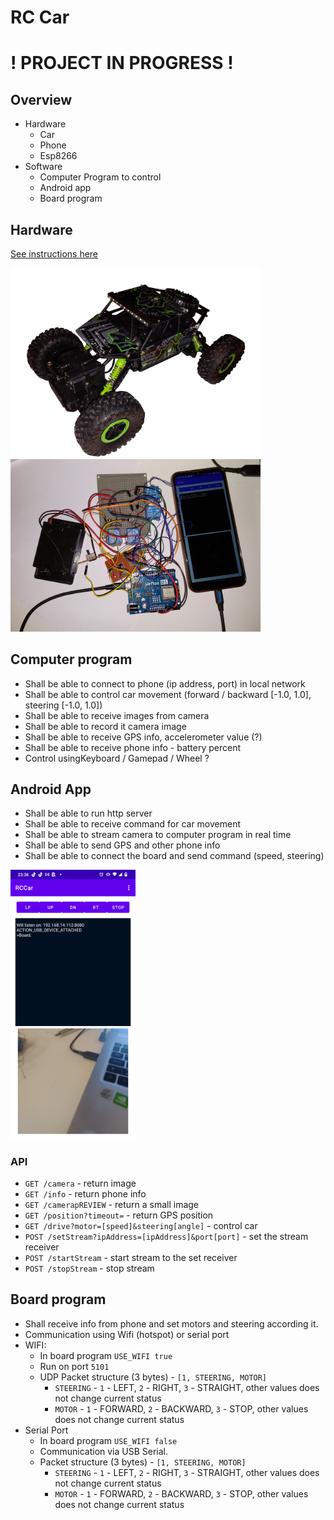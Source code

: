 # RC Car

# ! PROJECT IN PROGRESS !

## Overview
 - Hardware
   - Car
   - Phone 
   - Esp8266 
 - Software
   - Computer Program to control
   - Android app
   - Board program
    
## Hardware

[See instructions here](doc/hardware.md)


<img src="img/car.png" width="400">

<img src="img/overview.jpg" width="400">


## Computer program

 - Shall be able to connect to phone (ip address, port) in local network
 - Shall be able to control car movement (forward / backward [-1.0, 1.0], steering [-1.0, 1.0])
 - Shall be able to receive images from camera
 - Shall be able to record it camera image
 - Shall be able to receive GPS info, accelerometer value (?)
 - Shall be able to receive phone info - battery percent
 - Control usingKeyboard / Gamepad / Wheel ?

## Android App
 - Shall be able to run http server
 - Shall be able to receive command for car movement
 - Shall be able to stream camera to computer program in real time 
 - Shall be able to send GPS and other phone info
 - Shall be able to connect the board and send command (speed, steering)

<img src="img/app.png" width="200">

### API
 - `GET /camera` - return image 
 - `GET /info` - return phone info 
 - `GET /camerapREVIEW` - return a small image 
 - `GET /position?timeout=` - return GPS position
 - `GET /drive?motor=[speed]&steering[angle]` -  control car
 - `POST /setStream?ipAddress=[ipAddress]&port[port]` -  set the stream receiver
 - `POST /startStream` -  start stream to the set receiver
 - `POST /stopStream` -  stop stream


## Board program
 - Shall receive info from phone and set motors and steering according it.
 - Communication using Wifi (hotspot) or serial port
 - WIFI:
      - In board program `USE_WIFI true`
      - Run on port `5101`
      - UDP Packet structure (3 bytes) - `[1, STEERING, MOTOR]`
         - `STEERING` - `1` - LEFT, `2` - RIGHT, `3` - STRAIGHT, other values does not change current status
         - `MOTOR` - `1` - FORWARD, `2` - BACKWARD, `3` - STOP, other values does not change current status
 - Serial Port
      - In board program `USE_WIFI false`
      - Communication via USB Serial.
      - Packet structure (3 bytes) - `[1, STEERING, MOTOR]`
         - `STEERING` - `1` - LEFT, `2` - RIGHT, `3` - STRAIGHT, other values does not change current status
         - `MOTOR` - `1` - FORWARD, `2` - BACKWARD, `3` - STOP, other values does not change current status